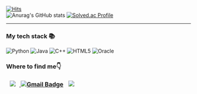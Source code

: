<!--
**hiwhwnsgh/hiwhwnsgh** is a ✨ _special_ ✨ repository because its `README.md` (this file) appears on your GitHub profile.

Here are some ideas to get you started:

- 🔭 I’m currently working on ...
- 🌱 I’m currently learning ...
- 👯 I’m looking to collaborate on ...
- 🤔 I’m looking for help with ...
- 💬 Ask me about ...
- 📫 How to reach me: ...
- 😄 Pronouns: ...
- ⚡ Fun fact: ...
-->
[![Hits](https://hits.seeyoufarm.com/api/count/incr/badge.svg?url=https%3A%2F%2Fgithub.com%2Fhiwhwnsgh&count_bg=%235F84D7&title_bg=%235F84D7&icon=&icon_color=%23E7E7E7&title=hits&edge_flat=false)](https://hits.seeyoufarm.com)
<br>
![Anurag's GitHub stats](https://github-readme-stats.vercel.app/api?username=hiwhwnsgh&show_icons=true&theme=radical)
[![Solved.ac
Profile](http://mazassumnida.wtf/api/v2/generate_badge?boj=hiwhwnsgh)](https://solved.ac/hiwhwnsgh)
<hr> <h3>My tech stack 📚</h3> </hr>

![Python](https://img.shields.io/badge/Python-3776AB?style=for-the-badge&logo=Python&logoColor=white)
![Java](https://img.shields.io/badge/Java-red?&style=for-the-badge&logo=Java&logoColor=white)
![C++](https://img.shields.io/badge/C++-00599C?style=for-the-badge&amp;logo=C%2B%2B&amp;logoColor=white)
![HTML5](https://img.shields.io/badge/-HTML5-E34F26?style=for-the-badge&amp;logo=html5&amp;logoColor=white)
![Oracle](https://img.shields.io/badge/Oracle-F80000?style=for-the-badge&amp;logo=Oracle&amp;logoColor=white)

<h3><strong>Where to find me</strong><span class="emoji">👇</span><h3>

<a href="https://www.github.com/hiwhwnsgh" target="_blank" rel="noopener"><img class="alignleft" style="height: auto; margin-left: 10px; margin-right: 10px;" src="http://img.shields.io/badge/-github-181717?style=flat&amp;logo=Github&amp;link=https://www.github.com/hiwhwnsgh/" /> [![Gmail Badge](https://img.shields.io/badge/Gmail-D14836?style=flat&logo=Gmail&logoColor=white)](mailto:hiwhwnsgh@gmail.com)  <a href="https://www.instagram.com/junho1838/" target="_blank"><img style="height: auto; margin-left: 10px; margin-right: 10px;" src="http://img.shields.io/badge/-Instargram-ff69b4?style=flat&amp;logo=Instagram&amp;link=https://www.instagram.com/junho1838/" /></a>

